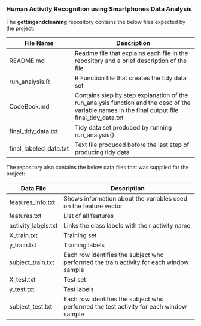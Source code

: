 ### Human Activity Recognition using Smartphones Data Analysis
The **gettingandcleaning** repository contains the below files expected by the project:

File Name|Description
---------|-----------
README.md|Readme file that explains each file in the repository and a brief description of the file
run_analysis.R|R Function file that creates the tidy data set
CodeBook.md|Contains step by step explanation of the run_analysis function and the desc of the variable names in the final output file final_tidy_data.txt
final_tidy_data.txt|Tidy data set produced by running run_analysis()
final_labeled_data.txt|Text file produced before the last step of producing tidy data

The repository also contains the below data files that was supplied for the project:

Data File|Description
---------|-----------
features_info.txt|Shows information about the variables used on the feature vector
features.txt|List of all features
activity_labels.txt|Links the class labels with their activity name
X_train.txt| Training set
y_train.txt| Training labels
subject_train.txt| Each row identifies the subject who performed the train activity for each window sample
X_test.txt| Test set
y_test.txt| Test labels
subject_test.txt| Each row identifies the subject who performed the test activity for each window sample
